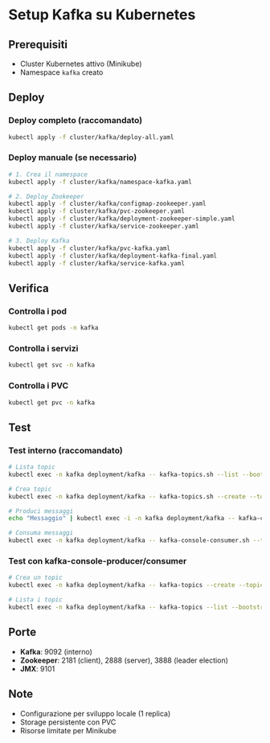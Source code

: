 # Setup Kafka su Kubernetes

## Prerequisiti
- Cluster Kubernetes attivo (Minikube)
- Namespace `kafka` creato

## Deploy

### Deploy completo (raccomandato)
```bash
kubectl apply -f cluster/kafka/deploy-all.yaml
```

### Deploy manuale (se necessario)
```bash
# 1. Crea il namespace
kubectl apply -f cluster/kafka/namespace-kafka.yaml

# 2. Deploy Zookeeper
kubectl apply -f cluster/kafka/configmap-zookeeper.yaml
kubectl apply -f cluster/kafka/pvc-zookeeper.yaml
kubectl apply -f cluster/kafka/deployment-zookeeper-simple.yaml
kubectl apply -f cluster/kafka/service-zookeeper.yaml

# 3. Deploy Kafka
kubectl apply -f cluster/kafka/pvc-kafka.yaml
kubectl apply -f cluster/kafka/deployment-kafka-final.yaml
kubectl apply -f cluster/kafka/service-kafka.yaml
```

## Verifica

### Controlla i pod
```bash
kubectl get pods -n kafka
```

### Controlla i servizi
```bash
kubectl get svc -n kafka
```

### Controlla i PVC
```bash
kubectl get pvc -n kafka
```

## Test

### Test interno (raccomandato)
```bash
# Lista topic
kubectl exec -n kafka deployment/kafka -- kafka-topics.sh --list --bootstrap-server localhost:9092

# Crea topic
kubectl exec -n kafka deployment/kafka -- kafka-topics.sh --create --topic my-topic --bootstrap-server localhost:9092 --partitions 1 --replication-factor 1

# Produci messaggi
echo "Messaggio" | kubectl exec -i -n kafka deployment/kafka -- kafka-console-producer.sh --topic my-topic --bootstrap-server localhost:9092

# Consuma messaggi
kubectl exec -n kafka deployment/kafka -- kafka-console-consumer.sh --topic my-topic --bootstrap-server localhost:9092 --from-beginning
```

### Test con kafka-console-producer/consumer
```bash
# Crea un topic
kubectl exec -n kafka deployment/kafka -- kafka-topics --create --topic test-topic --bootstrap-server localhost:9092 --partitions 1 --replication-factor 1

# Lista i topic
kubectl exec -n kafka deployment/kafka -- kafka-topics --list --bootstrap-server localhost:9092
```

## Porte
- **Kafka**: 9092 (interno)
- **Zookeeper**: 2181 (client), 2888 (server), 3888 (leader election)
- **JMX**: 9101

## Note
- Configurazione per sviluppo locale (1 replica)
- Storage persistente con PVC
- Risorse limitate per Minikube 